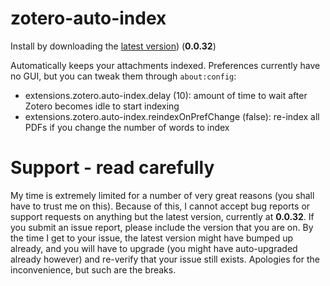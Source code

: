zotero-auto-index
=================

Install by downloading the [latest version](https://zotplus.github.io/auto-index/zotero-auto-index-0.0.32.xpi)) (**0.0.32**)

Automatically keeps your attachments indexed. Preferences currently have no GUI, but you can tweak them through
`about:config`:

* extensions.zotero.auto-index.delay (10): amount of time to wait after Zotero becomes idle to start indexing
* extensions.zotero.auto-index.reindexOnPrefChange (false): re-index all PDFs if you change the number of words to index

# Support - read carefully

My time is extremely limited for a number of very great reasons (you shall have to trust me on this). Because of this, I
cannot accept bug reports
or support requests on anything but the latest version, currently at **0.0.32**. If you submit an issue report,
please include the version that you are on. By the time I get to your issue, the latest version might have bumped up
already, and you
will have to upgrade (you might have auto-upgraded already however) and re-verify that your issue still exists.
Apologies for the inconvenience, but such
are the breaks.

